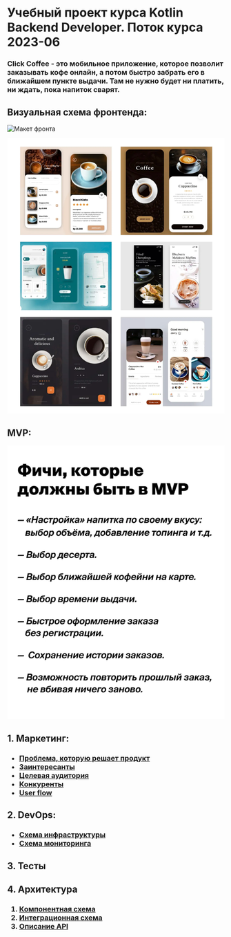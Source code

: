 # Учебный проект курса Kotlin Backend Developer. Поток курса 2023-06

### Click Coffee - это мобильное приложение, которое позволит заказывать кофе онлайн, а потом быстро забрать его в ближайшем пункте выдачи. Там не нужно будет ни платить, ни ждать, пока напиток сварят.

## Визуальная схема фронтенда:
![Макет фронта](imgs/01-maket.png)

![Макет фронта](imgs/02-maket.png)

## MVP:

![MVP](imgs/03-mvp.png)

<h2>
1. Маркетинг:
</h2>
<h3>

- [Проблема, которую решает продукт](./docs/01-marketing/problem-resolving.md)
- [Заинтересанты](./docs/01-marketing/stakeholders.md)
- [Целевая аудитория](./docs/01-marketing/target-audience.md)
- [Конкуренты](./docs/01-marketing/concurrency.md)
- [User flow](./docs/01-marketing/user-flow.md)

</h3>

<h2>
2. DevOps:
</h2>

<h3>

- [Схема инфраструктуры](./docs/02-devops/devops.md)
- [Схема мониторинга](./docs/02-devops/monitoring.md)

</h3>

<h2>
3. Тесты
</h2>
<h2>
4. Архитектура
</h2>

<h3>

1. [Компонентная схема](./docs/04-architecture/01-arch.md) 
2. [Интеграционная схема](./docs/04-architecture/02-integration.md)
3. [Описание API](./docs/04-architecture/03-api.md)

</h3>